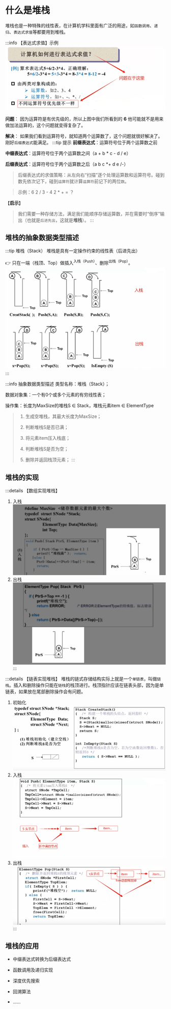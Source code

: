 # 什么是堆栈

堆栈也是一种特殊的线性表，在计算机学科里面有广泛的用途，如`函数调用`、`递归`、`表达式求值`等都要用到堆栈。

:::info 【表达式求值】示例
![图片](../images/data-structure_3-4_1.png)

**问题**： 因为运算符是有优先级的，所以上图中我们所看到的 **6** 他可能就不是用来做加法运算的，这个问题就变得复杂了。

**解决**： 如果我们看到运算符号，就知道两个运算数了，这个问题就很好解决了。刚好`后缀表达式`能满足。
:::tip 提示
**前缀表达式**：运算符号位于两个运算数之前

**中缀表达式**：运算符号位于两个运算数之间（a + b * c - d / e）  <Badge type="tip" text="平常使用" />

**后缀表达式**：运算符号位于两个运算数之后（a b c *+ d e /-）
> 后缀表达式的求值策略：从左向右“扫描”逐个处理运算数和运算符号。碰到数先依次记下，碰到`运算符`就计算`运算符`前记下的两位`数`。

> 示例：6 2 / 3 - 4 2 * + = ？ 

【**启示**】
> 我们需要一种存储方法，满足我们<span class="line1">能顺序存储运算数，并在需要时“倒序”输出（也就是`后进先出`，这就是**堆栈**）</span>。
:::


## 堆栈的抽象数据类型描述

:::tip 堆栈（Stack）
堆栈是具有一定操作约束的线性表（后进先出）

:point_right: 只在一端（栈顶、Top）做插入<sup>入栈（Push）</sup>、删除<sup>出栈（Pop）</sup>。
![图片](../images/data-structure_3-4_2.png)
:::

:::info 抽象数据类型描述
类型名称：堆栈（Stack）；

数据对象集：一个有0个或多个元素的有穷线性表；

操作集：长度为MaxSize的堆栈S ∈ Stack，堆栈元素item ∈ ElementType
>
> 1. 生成空堆栈，其最大长度为MaxSize；
>
> 2. 判断堆栈S是否已满；
>
> 3. 将元素item压入栈底；
>
> 4. 判断堆栈S是否为空；
>
> 5. 删除并返回栈顶元素；
:::

## 堆栈的实现

:::details 【数组实现堆栈】
1. 入栈
![图片](../images/data-structure_3-4_3.png)
2. 出栈
![图片](../images/data-structure_3-4_4.png)
:::

:::details 【链表实现堆栈】
堆栈的链式存储结构实际上就是一个`单链表`，叫做`链栈`。插入和删除操作只能在`链栈`的栈顶进行。<span class="line1">栈顶指针应该在链表头部</span>，因为是单链表，如果放在尾部删除操作会有问题。
1. 初始化
![图片](../images/data-structure_3-4_5.png)
2. 入栈
![图片](../images/data-structure_3-4_6.png)
1. 出栈
![图片](../images/data-structure_3-4_7.png)
:::


## 堆栈的应用

- 中缀表达式转换为后缀表达式

- 函数调用及递归实现

- 深度优先搜索
  
- 回溯算法

- ......